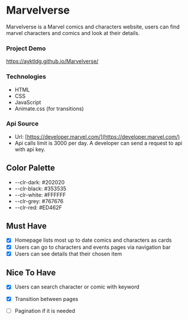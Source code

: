 # Marvelverse

Marvelverse is a Marvel comics and characters website, users can find marvel characters and comics and look at their details.

### Project Demo

https://ayktldg.github.io/Marvelverse/

### Technologies
- HTML
- CSS
- JavaScript
- Animate.css (for transitions)

### Api Source

- Url: [https://developer.marvel.com/](https://developer.marvel.com/)
- Api calls limit is 3000 per day. A developer can send a request to api with api key.

## Color Palette
- --clr-dark: #202020
- --clr-black: #353535
- --clr-white: #FFFFFF
- --clr-grey: #767676
- --clr-red: #ED462F

## Must Have

- [x]  Homepage lists most up to date comics and characters as cards
- [x]  Users can go to characters and events pages via navigation bar
- [x]  Users can see details that their chosen item

## Nice To Have
- [x]  Users can search character or comic with keyword
- [x]  Transition between pages
- [ ]  Pagination if it is needed

